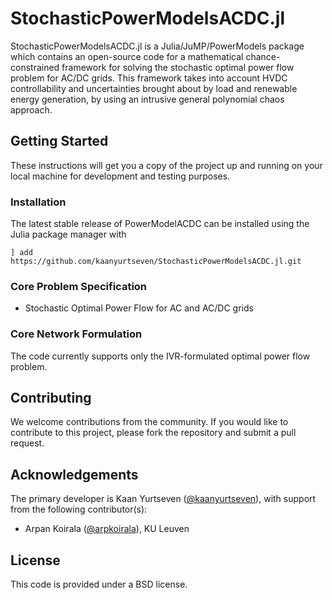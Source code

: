 # StochasticPowerModelsACDC.jl

StochasticPowerModelsACDC.jl is a Julia/JuMP/PowerModels package which contains an open-source code for a mathematical chance-constrained framework for solving the stochastic optimal power flow problem for AC/DC grids. This framework takes into account HVDC controllability and uncertainties brought about by load and renewable energy generation, by using an intrusive general polynomial chaos approach.

## Getting Started

These instructions will get you a copy of the project up and running on your local machine for development and testing purposes.

### Installation

The latest stable release of PowerModelACDC can be installed using the Julia package manager with

```
] add https://github.com/kaanyurtseven/StochasticPowerModelsACDC.jl.git
```
### Core Problem Specification
* Stochastic Optimal Power Flow for AC and AC/DC grids

### Core Network Formulation
The code currently supports only the IVR-formulated optimal power flow problem.

## Contributing

We welcome contributions from the community. If you would like to contribute to this project, please fork the repository and submit a pull request.

## Acknowledgements

The primary developer is Kaan Yurtseven ([@kaanyurtseven](https://github.com/kaanyurtseven)), with support from the following contributor(s):
* Arpan Koirala ([@arpkoirala](https://github.com/arpkoirala)), KU Leuven

## License

This code is provided under a BSD license.
